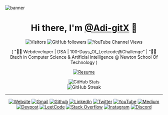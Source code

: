 
![banner](https://github.com/Adi-gitX/Adi-gitX/assets/159440749/e51549d8-8390-46d5-939c-a937bc0f591d)

<h1 align="center">
  Hi there, I'm <a href="https://github.com/Adi-gitX">@Adi-gitX</a> 👋
</h1>

<p align="center">
  <img src="https://enkahcw3aqjzlyp.m.pipedream.net/?key=gh-Adi-gitX&label=visitors&color=purple&style=flat" alt="Visitors" />
  <img src="https://img.shields.io/github/followers/Adi-gitX?style=flat-square&color=blueviolet&logo=github&logoColor=white" alt="GitHub followers" />
  <img src="https://img.shields.io/youtube/channel/views/UCxqTwHpFew146NP7HWEKkvA?style=flat-square&color=blueviolet&logo=youtube&logoColor=white" alt="YouTube Channel Views" />
</p>

<p align="center">
    ( "👨‍💻 Webdeveloper | DSA | 100-Days_Of_Leetcode@Challenge" | "👨‍🎓 Btech in Computer Science & Artificial intelligence  @ Newton School Of Technology  )
</p>

<p align="center">
  <a href="https://drive.google.com/file/d/1zaLHa6Ly-zo0tEcsxkkB8oZXOaa78Aaa/view" target="_blank">
    <img alt="Resume" src="https://img.shields.io/badge/Resume-528BFF.svg?style=for-the-badge&logo=googledrive&logoColor=white" />
  </a>
</p>
<div align="center">
  <img src="https://github-readme-stats.vercel.app/api?username=Adi-gitX&theme=radical&show_icons=true" alt="GitHub Stats"><br />
  <img src="https://streak-stats.demolab.com/?user=Adi-gitX&theme=radical" alt="GitHub Streak">
</div>

<hr />

<p align="center">
  <a href="https://adi-gitx.vercel.app"><img alt="Website" src="https://img.shields.io/badge/Website-%23000000.svg?&style=for-the-badge&logo=google-chrome&logoColor=white" /></a>
  <a href="mailto:adityakammati.workspace@gmail.com"><img alt="Gmail" src="https://img.shields.io/badge/Gmail-%23D14836.svg?&style=for-the-badge&logo=gmail&logoColor=white" /></a>
  <a href="https://github.com/Adi-gitX"><img alt="Github" src="https://img.shields.io/badge/GitHub-%2312100E.svg?&style=for-the-badge&logo=Github&logoColor=white" /></a>
  <a href="https://www.linkedin.com/in/kammatiaditya/"><img alt="LinkedIn" src="https://img.shields.io/badge/linkedin-%230077B5.svg?&style=for-the-badge&logo=linkedin&logoColor=white" /></a>
  <a href="https://twitter.com/Codextricks"><img alt="Twitter" src="https://img.shields.io/badge/twitter-%231DA1F2.svg?&style=for-the-badge&logo=twitter&logoColor=white" /></a>
  <a href="https://www.youtube.com/channel/UCxqTwHpFew146NP7HWEKkvA"><img alt="YouTube" src="https://img.shields.io/badge/youtube-%23FF0000.svg?&style=for-the-badge&logo=youtube&logoColor=white" /></a>
  <a href="https://medium.com/@Adi-gitX"><img alt="Medium" src="https://img.shields.io/badge/Medium-%23000000.svg?&style=for-the-badge&logo=medium&logoColor=white" /></a>
  <a href="https://devpost.com/Adi-gitX?ref_content=user-portfolio&ref_feature=portfolio&ref_medium=global-nav"><img alt="Devpost" src="https://img.shields.io/badge/Devpost-%230072B1.svg?&style=for-the-badge&logo=devpost&logoColor=white" /></a>
  <a href="https://leetcode.com/user9233qs/"><img alt="LeetCode" src="https://img.shields.io/badge/LeetCode-%23FFA116.svg?&style=for-the-badge&logo=LeetCode&logoColor=black" /></a>
  <a href="https://stackoverflow.com/users/22585913/Adi-gitX"><img alt="Stack Overflow" src="https://img.shields.io/badge/Stack%20Overflow-%23F58025.svg?&style=for-the-badge&logo=stackoverflow&logoColor=white" /></a>
  <a href="https://www.instagram.com/aditya_88899/"><img alt="Instagram" src="https://img.shields.io/badge/Instagram-%23E4405F.svg?&style=for-the-badge&logo=instagram&logoColor=white" /></a>
  <a href="https://discord.gg/Adi-gitX"><img alt="Discord" src="https://img.shields.io/badge/Discord-%237289DA.svg?&style=for-the-badge&logo=discord&logoColor=white" />
  </a>
</p>
